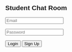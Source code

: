 <!DOCTYPE html>
<html lang="en">
<head>
<meta charset="UTF-8" />
<meta name="viewport" content="width=device-width, initial-scale=1" />
<title>Student Chat</title>
<style>
  body { font-family: Arial, sans-serif; max-width: 600px; margin: auto; }
  #chat { border: 1px solid #ccc; height: 300px; overflow-y: scroll; padding: 10px; margin-bottom: 10px; }
  #messageInput { width: 80%; padding: 8px; }
  #sendBtn { width: 18%; padding: 8px; }
  .admin { color: red; font-weight: bold; }
</style>
</head>
<body>

<h2>Student Chat Room</h2>

<div id="loginDiv">
  <input type="email" id="email" placeholder="Email" /><br /><br />
  <input type="password" id="password" placeholder="Password" /><br /><br />
  <button onclick="login()">Login</button>
  <button onclick="signup()">Sign Up</button>
</div>

<div id="chatDiv" style="display:none;">
  <div id="chat"></div>
  <input type="text" id="messageInput" placeholder="Type a message" />
  <button id="sendBtn">Send</button>
  <button onclick="logout()">Logout</button>
</div>

<script src="https://www.gstatic.com/firebasejs/9.23.0/firebase-app-compat.js"></script>
<script src="https://www.gstatic.com/firebasejs/9.23.0/firebase-auth-compat.js"></script>
<script src="https://www.gstatic.com/firebasejs/9.23.0/firebase-database-compat.js"></script>

<script>
  // Your Firebase config - REPLACE with your actual config!
  const firebaseConfig = {
    apiKey: "YOUR_API_KEY",
    authDomain: "YOUR_PROJECT_ID.firebaseapp.com",
    databaseURL: "https://YOUR_PROJECT_ID-default-rtdb.firebaseio.com",
    projectId: "YOUR_PROJECT_ID",
    storageBucket: "YOUR_PROJECT_ID.appspot.com",
    messagingSenderId: "YOUR_SENDER_ID",
    appId: "YOUR_APP_ID"
  };

  firebase.initializeApp(firebaseConfig);
  const auth = firebase.auth();
  const db = firebase.database();

  const loginDiv = document.getElementById('loginDiv');
  const chatDiv = document.getElementById('chatDiv');
  const chatBox = document.getElementById('chat');
  const messageInput = document.getElementById('messageInput');
  const sendBtn = document.getElementById('sendBtn');

  // Admin email
  const adminEmail = "mugabof730@gmail.com";

  function login() {
    const email = document.getElementById('email').value;
    const password = document.getElementById('password').value;
    auth.signInWithEmailAndPassword(email, password)
      .then(() => {
        showChat();
      })
      .catch(e => alert(e.message));
  }

  function signup() {
    const email = document.getElementById('email').value;
    const password = document.getElementById('password').value;
    auth.createUserWithEmailAndPassword(email, password)
      .then(() => {
        alert("Signup successful! Please login.");
      })
      .catch(e => alert(e.message));
  }

  function logout() {
    auth.signOut();
  }

  auth.onAuthStateChanged(user => {
    if (user) {
      showChat();
    } else {
      loginDiv.style.display = 'block';
      chatDiv.style.display = 'none';
      chatBox.innerHTML = '';
    }
  });

  function showChat() {
    loginDiv.style.display = 'none';
    chatDiv.style.display = 'block';
    loadMessages();
  }

  sendBtn.onclick = () => {
    const user = auth.currentUser;
    const msg = messageInput.value.trim();
    if (!msg) return;
    const message = {
      uid: user.uid,
      email: user.email,
      text: msg,
      timestamp: Date.now()
    };
    db.ref('messages').push(message);
    messageInput.value = '';
  };

  function loadMessages() {
    db.ref('messages').off();
    db.ref('messages').on('child_added', snapshot => {
      const msg = snapshot.val();
      const messageElement = document.createElement('div');
      const time = new Date(msg.timestamp).toLocaleTimeString();
      const isAdmin = (msg.email === adminEmail);
      messageElement.innerHTML = `<strong class="${isAdmin ? 'admin' : ''}">${msg.email}${isAdmin ? ' (Admin)' : ''}</strong> [${time}]: ${msg.text}`;
      chatBox.appendChild(messageElement);
      chatBox.scrollTop = chatBox.scrollHeight;
    });
  }
</script>

</body>
</html>
